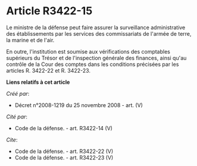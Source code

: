 # Article R3422-15

Le ministre de la défense peut faire assurer la surveillance administrative des établissements par les services des
commissariats de l'armée de terre, la marine et de l'air. 

En outre, l'institution est soumise aux vérifications des comptables supérieurs du Trésor et de l'inspection générale des
finances, ainsi qu'au contrôle de la Cour des comptes dans les conditions précisées par les articles R. 3422-22 et R.
3422-23.

**Liens relatifs à cet article**

_Créé par_:

  - Décret n°2008-1219 du 25 novembre 2008 - art. (V)

_Cité par_:

  - Code de la défense. - art. R3422-14 (V)

_Cite_:

  - Code de la défense. - art. R3422-22 (V)
  - Code de la défense. - art. R3422-23 (V)
